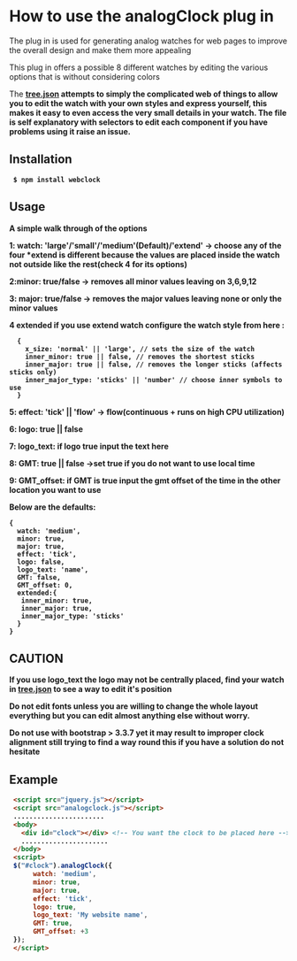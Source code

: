 # How to use the analogClock plug in

The plug in is used for generating analog watches for web pages to improve the overall design and make them more appealing

This plug in offers a possible 8 different watches by editing the various options that is without considering colors

The <b><u>[tree.json](https://github.com/njaneambrose/AnalogClock/blob/master/tree.json)</u><b> attempts to simply the complicated web of things to allow you to edit the watch with your own styles and express yourself, this makes it easy to even access the very small details in your watch.
The file is self explanatory with selectors to edit each component if you have problems using it raise an issue.

##  Installation

     $ npm install webclock

## Usage
A simple walk through of the options

1: <b>watch</b>: 'large'/'small'/'medium'(Default)/'extend' -> choose any of the four 
       *extend is different because the values are placed inside the watch not outside like the rest(check 4 for its options)
       
 2:<b>minor</b>: true/false -> removes all minor values leaving on 3,6,9,12
 
 3: <b>major</b>: true/false -> removes the major values leaving none or only the
 minor values

 4 <b>extended</b> if you use extend watch configure the watch style from here : 
 
``` 
  {
    x_size: 'normal' || 'large', // sets the size of the watch
    inner_minor: true || false, // removes the shortest sticks
    inner_major: true || false, // removes the longer sticks (affects sticks only)
    inner_major_type: 'sticks' || 'number' // choose inner symbols to use
  }
 ```
 5: <b>effect</b>: 'tick' || 'flow' -> flow(continuous + runs on high CPU utilization)
 
 6: <b>logo</b>: true || false
 
 7: <b>logo_text</b>: if logo true input the text here
 
 8: <b>GMT</b>: true || false ->set true if you do not want to use local time
 
 9: <b>GMT_offset</b>: if GMT is true input the gmt offset of the time in the other location you want to use
 
Below are the defaults: 

```
{
  watch: 'medium',
  minor: true, 
  major: true, 
  effect: 'tick',
  logo: false, 
  logo_text: 'name',
  GMT: false,
  GMT_offset: 0,
  extended:{
   inner_minor: true,
   inner_major: true,
   inner_major_type: 'sticks'
  }
}
```  

## CAUTION

If you use logo_text the logo may not be centrally placed, find your watch in [tree.json](https://github.com/njaneambrose/AnalogClock/blob/master/tree.json) to see a way to edit it's position

Do not edit fonts unless you are willing to change the whole layout everything but you can edit almost anything else without worry.

Do not use with bootstrap > 3.3.7 yet it may result to improper clock alignment still trying to find a way round this if you have a solution do not hesitate

## Example

```html
 <script src="jquery.js"></script>
 <script src="analogclock.js"></script>
 .......................
 <body>
   <div id="clock"></div> <!-- You want the clock to be placed here -->
   ......................
 </body>
 <script>
 $("#clock").analogClock({
      watch: 'medium',
      minor: true, 
      major: true, 
      effect: 'tick',
      logo: true,
      logo_text: 'My website name',
      GMT: true,
      GMT_offset: +3
 });
 </script>
```
